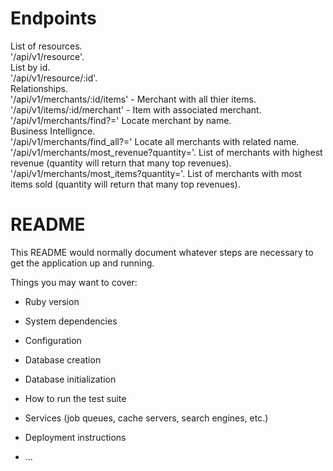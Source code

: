 # Endpoints

List of resources.   
'/api/v1/resource'.   
List by id.   
'/api/v1/resource/:id'.  
Relationships.   
'/api/v1/merchants/:id/items' - Merchant with all thier items.   
'/api/v1/items/:id/merchant' - Item with associated merchant.   
'/api/v1/merchants/find?<attribute>=<value>' Locate merchant by name.  
Business Intellignce.    
'/api/v1/merchants/find_all?<attribute>=<value>' Locate all merchants with related name.  
'/api/v1/merchants/most_revenue?quantity=<value>'. List of merchants with highest revenue (quantity will return that many top revenues).   
'/api/v1/merchants/most_items?quantity=<value>'. List of merchants with most items sold  (quantity will return that many top revenues).  


# README

This README would normally document whatever steps are necessary to get the
application up and running.

Things you may want to cover:

* Ruby version

* System dependencies

* Configuration

* Database creation

* Database initialization

* How to run the test suite

* Services (job queues, cache servers, search engines, etc.)

* Deployment instructions

* ...
